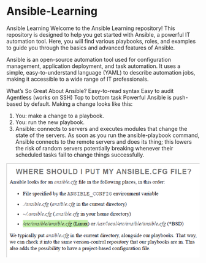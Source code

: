 # Ansible-Learning
Ansible Learning  Welcome to the Ansible Learning repository! This repository is designed to help you get started with Ansible, a powerful IT automation tool. Here, you will find various playbooks, roles, and examples to guide you through the basics and advanced features of Ansible.

Ansible is an open-source automation tool used for configuration management, application deployment, and task automation. It uses a simple, easy-to-understand language (YAML) to describe automation jobs, making it accessible to a wide range of IT professionals.

What’s So Great About Ansible?
Easy-to-read syntax
Easy to audit
Agentless (works on SSH)
Top to bottom task
Powerful
Ansible is push-based by default. Making a change looks like
this:
1. You: make a change to a playbook.
2. You: run the new playbook.
3. Ansible: connects to servers and executes modules that change the
state of the servers.
As soon as you run the ansible-playbook command, Ansible
connects to the remote servers and does its thing; this lowers the risk of
random servers potentially breaking whenever their scheduled tasks fail to
change things successfully.

![alt text](image.png)